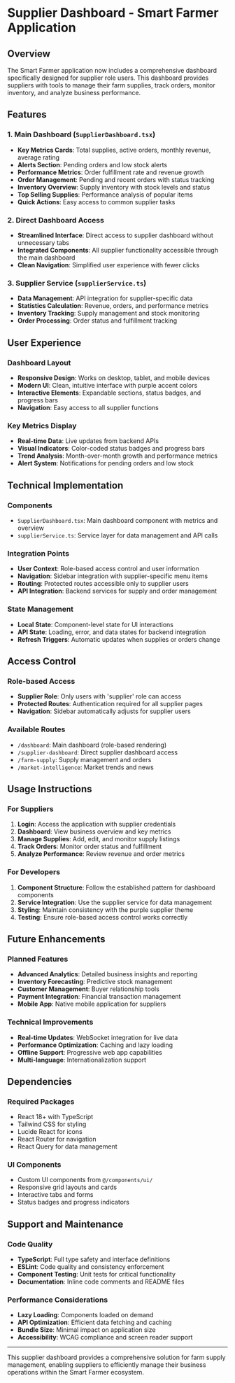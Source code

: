 # Supplier Dashboard - Smart Farmer Application

## Overview
The Smart Farmer application now includes a comprehensive dashboard specifically designed for supplier role users. This dashboard provides suppliers with tools to manage their farm supplies, track orders, monitor inventory, and analyze business performance.

## Features

### 1. Main Dashboard (`SupplierDashboard.tsx`)
- **Key Metrics Cards**: Total supplies, active orders, monthly revenue, average rating
- **Alerts Section**: Pending orders and low stock alerts
- **Performance Metrics**: Order fulfillment rate and revenue growth
- **Order Management**: Pending and recent orders with status tracking
- **Inventory Overview**: Supply inventory with stock levels and status
- **Top Selling Supplies**: Performance analysis of popular items
- **Quick Actions**: Easy access to common supplier tasks

### 2. Direct Dashboard Access
- **Streamlined Interface**: Direct access to supplier dashboard without unnecessary tabs
- **Integrated Components**: All supplier functionality accessible through the main dashboard
- **Clean Navigation**: Simplified user experience with fewer clicks

### 3. Supplier Service (`supplierService.ts`)
- **Data Management**: API integration for supplier-specific data
- **Statistics Calculation**: Revenue, orders, and performance metrics
- **Inventory Tracking**: Supply management and stock monitoring
- **Order Processing**: Order status and fulfillment tracking

## User Experience

### Dashboard Layout
- **Responsive Design**: Works on desktop, tablet, and mobile devices
- **Modern UI**: Clean, intuitive interface with purple accent colors
- **Interactive Elements**: Expandable sections, status badges, and progress bars
- **Navigation**: Easy access to all supplier functions

### Key Metrics Display
- **Real-time Data**: Live updates from backend APIs
- **Visual Indicators**: Color-coded status badges and progress bars
- **Trend Analysis**: Month-over-month growth and performance metrics
- **Alert System**: Notifications for pending orders and low stock

## Technical Implementation

### Components
- `SupplierDashboard.tsx`: Main dashboard component with metrics and overview
- `supplierService.ts`: Service layer for data management and API calls

### Integration Points
- **User Context**: Role-based access control and user information
- **Navigation**: Sidebar integration with supplier-specific menu items
- **Routing**: Protected routes accessible only to supplier users
- **API Integration**: Backend services for supply and order management

### State Management
- **Local State**: Component-level state for UI interactions
- **API State**: Loading, error, and data states for backend integration
- **Refresh Triggers**: Automatic updates when supplies or orders change

## Access Control

### Role-based Access
- **Supplier Role**: Only users with 'supplier' role can access
- **Protected Routes**: Authentication required for all supplier pages
- **Navigation**: Sidebar automatically adjusts for supplier users

### Available Routes
- `/dashboard`: Main dashboard (role-based rendering)
- `/supplier-dashboard`: Direct supplier dashboard access
- `/farm-supply`: Supply management and orders
- `/market-intelligence`: Market trends and news

## Usage Instructions

### For Suppliers
1. **Login**: Access the application with supplier credentials
2. **Dashboard**: View business overview and key metrics
3. **Manage Supplies**: Add, edit, and monitor supply listings
4. **Track Orders**: Monitor order status and fulfillment
5. **Analyze Performance**: Review revenue and order metrics

### For Developers
1. **Component Structure**: Follow the established pattern for dashboard components
2. **Service Integration**: Use the supplier service for data management
3. **Styling**: Maintain consistency with the purple supplier theme
4. **Testing**: Ensure role-based access control works correctly

## Future Enhancements

### Planned Features
- **Advanced Analytics**: Detailed business insights and reporting
- **Inventory Forecasting**: Predictive stock management
- **Customer Management**: Buyer relationship tools
- **Payment Integration**: Financial transaction management
- **Mobile App**: Native mobile application for suppliers

### Technical Improvements
- **Real-time Updates**: WebSocket integration for live data
- **Performance Optimization**: Caching and lazy loading
- **Offline Support**: Progressive web app capabilities
- **Multi-language**: Internationalization support

## Dependencies

### Required Packages
- React 18+ with TypeScript
- Tailwind CSS for styling
- Lucide React for icons
- React Router for navigation
- React Query for data management

### UI Components
- Custom UI components from `@/components/ui/`
- Responsive grid layouts and cards
- Interactive tabs and forms
- Status badges and progress indicators

## Support and Maintenance

### Code Quality
- **TypeScript**: Full type safety and interface definitions
- **ESLint**: Code quality and consistency enforcement
- **Component Testing**: Unit tests for critical functionality
- **Documentation**: Inline code comments and README files

### Performance Considerations
- **Lazy Loading**: Components loaded on demand
- **API Optimization**: Efficient data fetching and caching
- **Bundle Size**: Minimal impact on application size
- **Accessibility**: WCAG compliance and screen reader support

---

This supplier dashboard provides a comprehensive solution for farm supply management, enabling suppliers to efficiently manage their business operations within the Smart Farmer ecosystem.
